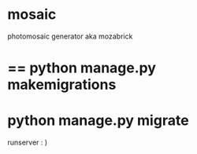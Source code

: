 # mosaic
photomosaic generator aka mozabrick

==
python manage.py makemigrations
==
python manage.py migrate
===
runserver
: )
